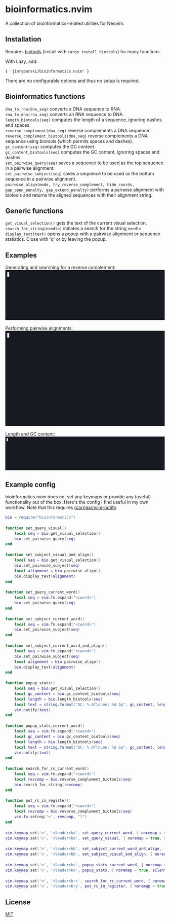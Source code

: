 # bioinformatics.nvim

A collection of bioinformatics-related utilities for Neovim.

## Installation

Requires [biotools](https://github.com/jimrybarski/biotools) (install with `cargo install biotools`) for many functions.

With Lazy, add:

```
{ 'jimrybarski/bioinformatics.nvim' }
```

There are no configurable options and thus no setup is required.

## Bioinformatics functions

`dna_to_rna(dna_seq)` converts a DNA sequence to RNA.  
`rna_to_dna(rna_seq)` converts an RNA sequence to DNA.  
`length_biotools(seq)` computes the length of a sequence, ignoring dashes and spaces.  
`reverse_complement(dna_seq)` reverse complements a DNA sequence.  
`reverse_complement_biotools(dna_seq)` reverse complements a DNA sequence using biotools (which permits spaces and dashes).  
`gc_content(seq)` computes the GC content.  
`gc_content_biotools(seq)` computes the GC content, ignoring spaces and dashes.  
`set_pairwise_query(seq)` saves a sequence to be used as the top sequence in a pairwise alignment.  
`set_pairwise_subject(seq)` saves a sequence to be used as the bottom sequence in a pairwise alignment.  
`pairwise_align(mode, try_reverse_complement, hide_coords, gap_open_penalty, gap_extend_penalty)` performs a pairwise alignment with biotools and returns the aligned sequences with their alignment string.  

## Generic functions

`get_visual_selection()` gets the text of the current visual selection.  
`search_for_string(needle)` initiates a search for the string `needle`.  
`display_text(text)` opens a popup with a pairwise alignment or sequence statistics. Close with 'q' or by leaving the popup.

## Examples

Generating and searching for a reverse complement:
![Generating, pasting and searching for a reverse complement](casts/rc.gif)  

Performing pairwise alignments:
![Performing pairwise alignments](casts/pairwise.gif)  

Length and GC content:
![Computing length and GC content](casts/stats.gif)  

## Example config

bioinformatics.nvim does not set any keymaps or provide any (useful) functionality out of the box. Here's the config I find useful in my own workflow. Note that this requires [rcarriga/nvim-notify](https://github.com/rcarriga/nvim-notify).

```lua
bio = require("bioinformatics")

function set_query_visual()
    local seq = bio.get_visual_selection()
    bio.set_pairwise_query(seq)
end

function set_subject_visual_and_align()
    local seq = bio.get_visual_selection()
    bio.set_pairwise_subject(seq)
    local alignment = bio.pairwise_align()
    bio.display_text(alignment)
end

function set_query_current_word()
    local seq = vim.fn.expand("<cword>")
    bio.set_pairwise_query(seq)
end

function set_subject_current_word()
    local seq = vim.fn.expand("<cword>")
    bio.set_pairwise_subject(seq)
end

function set_subject_current_word_and_align()
    local seq = vim.fn.expand("<cword>")
    bio.set_pairwise_subject(seq)
    local alignment = bio.pairwise_align()
    bio.display_text(alignment)
end

function popup_stats()
    local seq = bio.get_visual_selection()
    local gc_content = bio.gc_content_biotools(seq)
    local length = bio.length_biotools(seq)
    local text = string.format("GC: %.6f\nLen: %d bp", gc_content, length)
    vim.notify(text)
end

function popup_stats_current_word()
    local seq = vim.fn.expand("<cword>")
    local gc_content = bio.gc_content_biotools(seq)
    local length = bio.length_biotools(seq)
    local text = string.format("GC: %.6f\nLen: %d bp", gc_content, length)
    vim.notify(text)
end

function search_for_rc_current_word()
    local seq = vim.fn.expand("<cword>")
    local revcomp = bio.reverse_complement_biotools(seq)
    bio.search_for_string(revcomp)
end

function put_rc_in_register()
    local seq = vim.fn.expand("<cword>")
    local revcomp = bio.reverse_complement_biotools(seq)
    vim.fn.setreg('+', revcomp, "l")
end

vim.keymap.set('n', '<leader>ba', set_query_current_word, { noremap = true, silent = true })
vim.keymap.set('v', '<leader>ba', set_query_visual, { noremap = true, silent = true })

vim.keymap.set('n', '<leader>bb', set_subject_current_word_and_align, { noremap = true, silent = true })
vim.keymap.set('v', '<leader>bb', set_subject_visual_and_align, { noremap = true, silent = true })

vim.keymap.set('n', '<leader>bs', popup_stats_current_word, { noremap = true, silent = true })
vim.keymap.set('v', '<leader>bs', popup_stats, { noremap = true, silent = true })

vim.keymap.set('n', '<leader>brs', search_for_rc_current_word, { noremap = true, silent = true })
vim.keymap.set('n', '<leader>bry', put_rc_in_register, { noremap = true, silent = true })
```

## License

[MIT](LICENSE)
